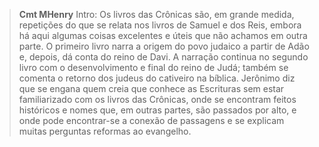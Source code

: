 
> **Cmt MHenry** Intro: Os livros das Crônicas são, em grande medida, repetições do que se relata nos livros de Samuel e dos Reis, embora há aqui algumas coisas excelentes e úteis que não achamos em outra parte. O primeiro livro narra a origem do povo judaico a partir de Adão e, depois, dá conta do reino de Davi. A narração continua no segundo livro com o desenvolvimento e final do reino de Judá; também se comenta o retorno dos judeus do cativeiro na bíblica. Jerônimo diz que se engana quem creia que conhece as Escrituras sem estar familiarizado com os livros das Crônicas, onde se encontram feitos históricos e nomes que, em outras partes, são passados por alto, e onde pode encontrar-se a conexão de passagens e se explicam muitas perguntas reformas ao evangelho.